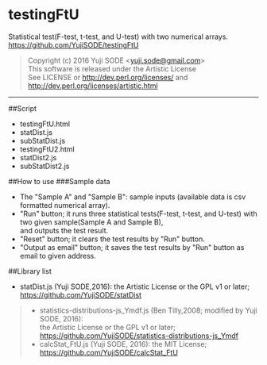 # testingFtU
Statistical test(F-test, t-test, and U-test) with two numerical arrays.  
https://github.com/YujiSODE/testingFtU

>Copyright (c) 2016 Yuji SODE \<yuji.sode@gmail.com\>  
>This software is released under the Artistic License  
>See LICENSE or http://dev.perl.org/licenses/ and http://dev.perl.org/licenses/artistic.html
______

##Script
* testingFtU.html
* statDist.js
* subStatDist.js
* testingFtU2.html
* statDist2.js
* subStatDist2.js

##How to use
###Sample data
* The "Sample A" and "Sample B": sample inputs (available data is csv formatted numerical array).
* "Run" button; it runs three statistical tests(F-test, t-test, and U-test) with two given sample(Sample A and Sample B),  
  and outputs the test result.
* "Reset" button; it clears the test results by "Run" button.
* "Output as email" button; it saves the test results by "Run" button as email to given address.

##Library list
* statDist.js (Yuji SODE,2016): the Artistic License or the GPL v1 or later; https://github.com/YujiSODE/statDist

>* statistics-distributions-js_Ymdf.js (Ben Tilly,2008; modified by Yuji SODE, 2016):  
>  the Artistic License or the GPL v1 or later; https://github.com/YujiSODE/statistics-distributions-js_Ymdf
>* calcStat_FtU.js (Yuji SODE, 2016): the MIT License; https://github.com/YujiSODE/calcStat_FtU
